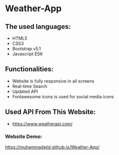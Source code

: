 # Weather-App

## The used languages:
- HTML5
- CSS3
- Bootstrap v5.1
- Javascript ES6

## Functionalities:
- Website is fully responsive in all screens
- Real-time Search
- Updated API
- Fontawesome icons is used for social media icons

## Used API From This Website:
- https://www.weatherapi.com/


### Website Demo:
https://muhammadeiid.github.io/Weather-App/
